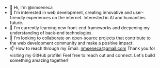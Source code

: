 + 👋 Hi, I'm @nmseneca
+ 👀 I'm interested in web development, creating innovative and user-friendly experiences on the internet. Interested in AI and humanities future.
+ 🌱 I'm currently learning new front-end frameworks and deepening my understanding of back-end technologies.
+ 💞️ I'm looking to collaborate on open-source projects that contribute to the web development community and make a positive impact.
+ 📫 How to reach through my Email: nmseneca@gmail.com
Thank you for visiting my GitHub profile! Feel free to reach out and connect. Let's build something amazing together!
